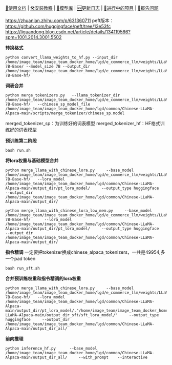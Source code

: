 [📘使用文档]() |
[🛠安装教程]() |
[👀模型库]() |
[🆕更新日志]() |
[🚀进行中的项目]() |
[🤔报告问题]()

https://zhuanlan.zhihu.com/p/631360711
peft版本：https://github.com/huggingface/peft/tree/13e53fc
https://liguandong.blog.csdn.net/article/details/134119566?spm=1001.2014.3001.5502

**转换格式**

```
python convert_llama_weights_to_hf.py --input_dir /home/image_team/image_team_docker_home/lgd/e_commerce_llm/weights/LLaMA-7B-Base/ --model_size 7B --output_dir /home/image_team/image_team_docker_home/lgd/e_commerce_llm/weights/LLaMA-7B-Base-hf/
```

**词表合并**

```
python merge_tokenizers.py   --llama_tokenizer_dir /home/image_team/image_team_docker_home/lgd/e_commerce_llm/weights/LLaMA-7B-Base-hf/   --chinese_sp_model_file /home/image_team/image_team_docker_home/lgd/common/Chinese-LLaMA-Alpaca-main/scripts/merge_tokenizer/chinese_sp.model
```

merged_tokenizer_sp：为训练好的词表模型
merged_tokenizer_hf：HF格式训练好的词表模型

**预训练第二阶段**

```
bash run.sh
```

**将lora权重与基础模型合并**

```
python merge_llama_with_chinese_lora.py     --base_model /home/image_team/image_team_docker_home/lgd/e_commerce_llm/weights/LLaMA-7B-Base-hf/   --lora_model /home/image_team/image_team_docker_home/lgd/common/Chinese-LLaMA-Alpaca-main/output_dir/pt_lora_model/     --output_type huggingface     --output_dir /home/image_team/image_team_docker_home/lgd/common/Chinese-LLaMA-Alpaca-main/output_dir/
```

```
python merge_llama_with_chinese_lora_low_mem.py     --base_model /home/image_team/image_team_docker_home/lgd/e_commerce_llm/weights/LLaMA-7B-Base-hf/      --lora_model /home/image_team/image_team_docker_home/lgd/common/Chinese-LLaMA-Alpaca-main/output_dir/pt_lora_model/     --output_type huggingface     --output_dir /home/image_team/image_team_docker_home/lgd/common/Chinese-LLaMA-Alpaca-main/output_dir/
```

**指令精调**
一定要把tokenizer换成chinese_alpaca_tokenizers，一共是49954,多一个pad token

```
bash run_sft.sh
```

**合并预训练权重和指令精调的lora权重**

```
python merge_llama_with_chinese_lora.py     --base_model /home/image_team/image_team_docker_home/lgd/e_commerce_llm/weights/LLaMA-7B-Base-hf/   --lora_model /home/image_team/image_team_docker_home/lgd/common/Chinese-LLaMA-Alpaca-main/output_dir/pt_lora_model/,"/home/image_team/image_team_docker_home/lgd/common/Chinese-LLaMA-Alpaca-main/output_dir_sft/sft_lora_model/"     --output_type huggingface     --output_dir /home/image_team/image_team_docker_home/lgd/common/Chinese-LLaMA-Alpaca-main/output_dir_all/
```

**前向推理**

```
python inference_hf.py      --base_model /home/image_team/image_team_docker_home/lgd/common/Chinese-LLaMA-Alpaca-main/output_dir_all/     --with_prompt    --interactive
```






    